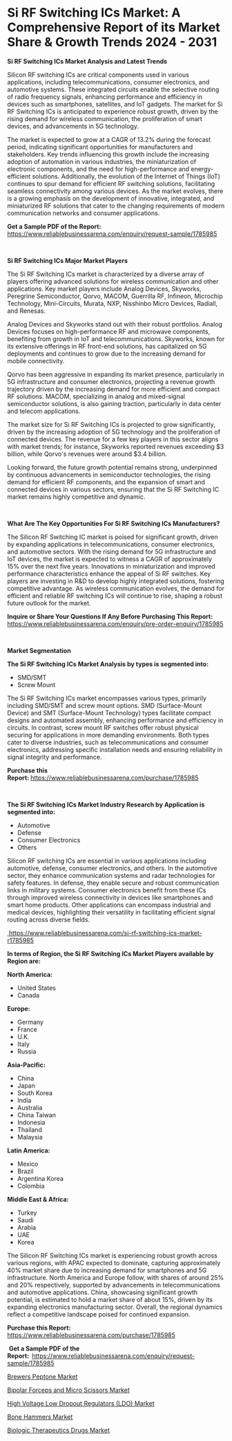 <p><h1>Si RF Switching ICs Market: A Comprehensive Report of its Market Share & Growth Trends 2024 - 2031</h1></p><p><strong>Si RF Switching ICs Market Analysis and Latest Trends</strong></p>
<p><p>Silicon RF switching ICs are critical components used in various applications, including telecommunications, consumer electronics, and automotive systems. These integrated circuits enable the selective routing of radio frequency signals, enhancing performance and efficiency in devices such as smartphones, satellites, and IoT gadgets. The market for Si RF Switching ICs is anticipated to experience robust growth, driven by the rising demand for wireless communication, the proliferation of smart devices, and advancements in 5G technology.</p><p>The market is expected to grow at a CAGR of 13.2% during the forecast period, indicating significant opportunities for manufacturers and stakeholders. Key trends influencing this growth include the increasing adoption of automation in various industries, the miniaturization of electronic components, and the need for high-performance and energy-efficient solutions. Additionally, the evolution of the Internet of Things (IoT) continues to spur demand for efficient RF switching solutions, facilitating seamless connectivity among various devices. As the market evolves, there is a growing emphasis on the development of innovative, integrated, and miniaturized RF solutions that cater to the changing requirements of modern communication networks and consumer applications.</p></p>
<p><strong>Get a Sample PDF of the Report:&nbsp;</strong> <a href="https://www.reliablebusinessarena.com/enquiry/request-sample/1785985?utm_campaign=1337&utm_medium=2&utm_source=Github&utm_content=ia&utm_term=13102024&utm_id=si-rf-switching-ics">https://www.reliablebusinessarena.com/enquiry/request-sample/1785985</a></p>
<p>&nbsp;</p>
<p><strong>Si RF Switching ICs Major Market Players</strong></p>
<p><p>The Si RF Switching ICs market is characterized by a diverse array of players offering advanced solutions for wireless communication and other applications. Key market players include Analog Devices, Skyworks, Peregrine Semiconductor, Qorvo, MACOM, Guerrilla RF, Infineon, Microchip Technology, Mini-Circuits, Murata, NXP, Nisshinbo Micro Devices, Radiall, and Renesas.</p><p>Analog Devices and Skyworks stand out with their robust portfolios. Analog Devices focuses on high-performance RF and microwave components, benefiting from growth in IoT and telecommunications. Skyworks, known for its extensive offerings in RF front-end solutions, has capitalized on 5G deployments and continues to grow due to the increasing demand for mobile connectivity.</p><p>Qorvo has been aggressive in expanding its market presence, particularly in 5G infrastructure and consumer electronics, projecting a revenue growth trajectory driven by the increasing demand for more efficient and compact RF solutions. MACOM, specializing in analog and mixed-signal semiconductor solutions, is also gaining traction, particularly in data center and telecom applications.</p><p>The market size for Si RF Switching ICs is projected to grow significantly, driven by the increasing adoption of 5G technology and the proliferation of connected devices. The revenue for a few key players in this sector aligns with market trends; for instance, Skyworks reported revenues exceeding $3 billion, while Qorvo's revenues were around $3.4 billion.</p><p>Looking forward, the future growth potential remains strong, underpinned by continuous advancements in semiconductor technologies, the rising demand for efficient RF components, and the expansion of smart and connected devices in various sectors, ensuring that the Si RF Switching IC market remains highly competitive and dynamic.</p></p>
<p>&nbsp;</p>
<p><strong>What Are The Key Opportunities For Si RF Switching ICs Manufacturers?</strong></p>
<p><p>The Silicon RF Switching IC market is poised for significant growth, driven by expanding applications in telecommunications, consumer electronics, and automotive sectors. With the rising demand for 5G infrastructure and IoT devices, the market is expected to witness a CAGR of approximately 15% over the next five years. Innovations in miniaturization and improved performance characteristics enhance the appeal of Si RF switches. Key players are investing in R&D to develop highly integrated solutions, fostering competitive advantage. As wireless communication evolves, the demand for efficient and reliable RF switching ICs will continue to rise, shaping a robust future outlook for the market.</p></p>
<p><strong>Inquire or Share Your Questions If Any Before Purchasing This Report:</strong> <a href="https://www.reliablebusinessarena.com/enquiry/pre-order-enquiry/1785985?utm_campaign=1337&utm_medium=2&utm_source=Github&utm_content=ia&utm_term=13102024&utm_id=si-rf-switching-ics">https://www.reliablebusinessarena.com/enquiry/pre-order-enquiry/1785985</a></p>
<p>&nbsp;</p>
<p><strong>Market Segmentation</strong></p>
<p><strong>The Si RF Switching ICs Market Analysis by types is segmented into:</strong></p>
<p><ul><li>SMD/SMT</li><li>Screw Mount</li></ul></p>
<p><p>The Si RF Switching ICs market encompasses various types, primarily including SMD/SMT and screw mount options. SMD (Surface-Mount Device) and SMT (Surface-Mount Technology) types facilitate compact designs and automated assembly, enhancing performance and efficiency in circuits. In contrast, screw mount RF switches offer robust physical securing for applications in more demanding environments. Both types cater to diverse industries, such as telecommunications and consumer electronics, addressing specific installation needs and ensuring reliability in signal integrity and performance.</p></p>
<p><strong>Purchase this Report:&nbsp;</strong><a href="https://www.reliablebusinessarena.com/purchase/1785985?utm_campaign=1337&utm_medium=2&utm_source=Github&utm_content=ia&utm_term=13102024&utm_id=si-rf-switching-ics">https://www.reliablebusinessarena.com/purchase/1785985</a></p>
<p>&nbsp;</p>
<p><strong>The Si RF Switching ICs Market Industry Research by Application is segmented into:</strong></p>
<p><ul><li>Automotive</li><li>Defense</li><li>Consumer Electronics</li><li>Others</li></ul></p>
<p><p>Silicon RF switching ICs are essential in various applications including automotive, defense, consumer electronics, and others. In the automotive sector, they enhance communication systems and radar technologies for safety features. In defense, they enable secure and robust communication links in military systems. Consumer electronics benefit from these ICs through improved wireless connectivity in devices like smartphones and smart home products. Other applications can encompass industrial and medical devices, highlighting their versatility in facilitating efficient signal routing across diverse fields.</p></p>
<p><a href="https://www.reliablebusinessarena.com/si-rf-switching-ics-market-r1785985?utm_campaign=1337&utm_medium=2&utm_source=Github&utm_content=ia&utm_term=13102024&utm_id=si-rf-switching-ics">&nbsp;https://www.reliablebusinessarena.com/si-rf-switching-ics-market-r1785985</a></p>
<p><strong>In terms of Region, the Si RF Switching ICs Market Players available by Region are:</strong></p>
<p>
    <p> <strong> North America: </strong>
        <ul>
            <li>United States</li>
            <li>Canada</li>
        </ul>
        </p> 
    <p> <strong> Europe: </strong>
        <ul>
            <li>Germany</li>
            <li>France</li>
            <li>U.K.</li>
            <li>Italy</li>
            <li>Russia</li>
        </ul>
        </p> 
    <p> <strong> Asia-Pacific: </strong>
        <ul>
            <li>China</li>
            <li>Japan</li>
            <li>South Korea</li>
            <li>India</li>
            <li>Australia</li>
            <li>China Taiwan</li>
            <li>Indonesia</li>
            <li>Thailand</li>
            <li>Malaysia</li>
        </ul>
        </p> 
    <p> <strong> Latin America: </strong>
        <ul>
            <li>Mexico</li>
            <li>Brazil</li>
            <li>Argentina Korea</li>
            <li>Colombia</li>
        </ul>
        </p> 
    <p> <strong> Middle East & Africa: </strong>
        <ul>
            <li>Turkey</li>
            <li>Saudi</li>
            <li>Arabia</li>
            <li>UAE</li>
            <li>Korea</li>
        </ul>
    </p>
    </p>
<p><p>The Silicon RF Switching ICs market is experiencing robust growth across various regions, with APAC expected to dominate, capturing approximately 40% market share due to increasing demand for smartphones and 5G infrastructure. North America and Europe follow, with shares of around 25% and 20% respectively, supported by advancements in telecommunications and automotive applications. China, showcasing significant growth potential, is estimated to hold a market share of about 15%, driven by its expanding electronics manufacturing sector. Overall, the regional dynamics reflect a competitive landscape poised for continued expansion.</p></p>
<p><strong>Purchase this Report: </strong><a href="https://www.reliablebusinessarena.com/purchase/1785985?utm_campaign=1337&utm_medium=2&utm_source=Github&utm_content=ia&utm_term=13102024&utm_id=si-rf-switching-ics">https://www.reliablebusinessarena.com/purchase/1785985</a></p>
<p>&nbsp;<strong>Get a Sample PDF of the Report:&nbsp;&nbsp;</strong><a href="https://www.reliablebusinessarena.com/enquiry/request-sample/1785985?utm_campaign=1337&utm_medium=2&utm_source=Github&utm_content=ia&utm_term=13102024&utm_id=si-rf-switching-ics">https://www.reliablebusinessarena.com/enquiry/request-sample/1785985</a></p>
<p><strong></strong></p>
<p><p><a href="https://www.linkedin.com/pulse/deep-dive-brewers-peptone-market-itstrends-segmentation-competitive-htnue?utm_campaign=1337&utm_medium=2&utm_source=Github&utm_content=ia&utm_term=13102024&utm_id=si-rf-switching-ics">Brewers Peptone Market</a></p><p><a href="https://www.linkedin.com/pulse/surfing-bipolar-forceps-micro-scissors-wave-riding-market-juwte?utm_campaign=1337&utm_medium=2&utm_source=Github&utm_content=ia&utm_term=13102024&utm_id=si-rf-switching-ics">Bipolar Forceps and Micro Scissors Market</a></p><p><a href="https://github.com/RickHolmes3/Market-Research-Report-List-6/blob/main/high-voltage-low-dropout-regulators-ldo-market.md?utm_campaign=1337&utm_medium=2&utm_source=Github&utm_content=ia&utm_term=13102024&utm_id=si-rf-switching-ics">High Voltage Low Dropout Regulators (LDO) Market</a></p><p><a href="https://www.linkedin.com/pulse/market-insights-global-bone-hammers-forecast-innovation-trends-zj3je?utm_campaign=1337&utm_medium=2&utm_source=Github&utm_content=ia&utm_term=13102024&utm_id=si-rf-switching-ics">Bone Hammers Market</a></p><p><a href="https://www.linkedin.com/pulse/biologic-therapeutics-drugs-market-forecast-global-trends-analysis-1mu3c?utm_campaign=1337&utm_medium=2&utm_source=Github&utm_content=ia&utm_term=13102024&utm_id=si-rf-switching-ics">Biologic Therapeutics Drugs Market</a></p></p>